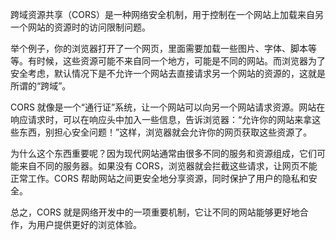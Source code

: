 跨域资源共享（CORS）是一种网络安全机制，用于控制在一个网站上加载来自另一个网站的资源时的访问限制问题。



举个例子，你的浏览器打开了一个网页，里面需要加载一些图片、字体、脚本等等。有时候，这些资源可能不来自同一个地方，可能是不同的网站。而浏览器为了安全考虑，默认情况下是不允许一个网站去直接请求另一个网站的资源的，这就是所谓的“跨域”。



CORS 就像是一个“通行证”系统，让一个网站可以向另一个网站请求资源。网站在响应请求时，可以在响应头中加入一些信息，告诉浏览器：“允许你的网站来拿这些东西，别担心安全问题！”这样，浏览器就会允许你的网页获取这些资源了。



为什么这个东西重要呢？因为现代网站通常由很多不同的服务和资源组成，它们可能来自不同的服务器。如果没有 CORS，浏览器就会拦截这些请求，让网页不能正常工作。CORS 帮助网站之间更安全地分享资源，同时保护了用户的隐私和安全。



总之，CORS 就是网络开发中的一项重要机制，它让不同的网站能够更好地合作，为用户提供更好的浏览体验。

